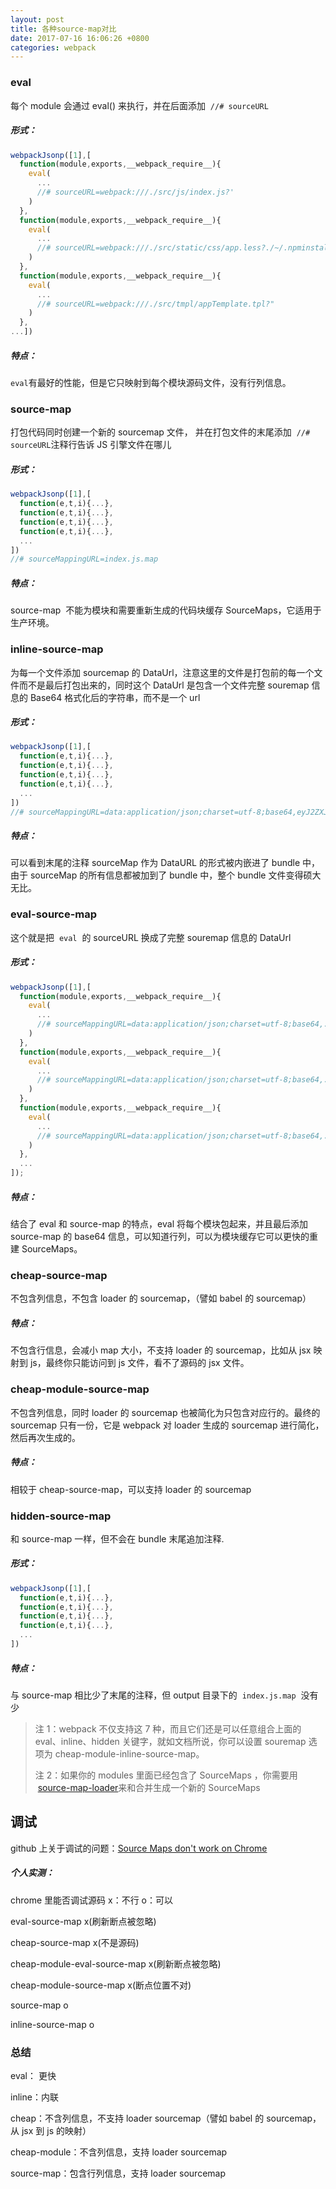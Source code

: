 ```yaml
---
layout: post
title: 各种source-map对比
date: 2017-07-16 16:06:26 +0800
categories: webpack
---
```


### eval

每个 module 会通过 eval() 来执行，并在后面添加  `//# sourceURL`

##### 形式：

```javascript
webpackJsonp([1],[
  function(module,exports,__webpack_require__){
    eval(
      ...
      //# sourceURL=webpack:///./src/js/index.js?'
    )
  },
  function(module,exports,__webpack_require__){
    eval(
      ...
      //# sourceURL=webpack:///./src/static/css/app.less?./~/.npminstall/css-loader/0.23.1/css-loader!./~/.npminstall/postcss-loader/1.1.1/postcss-loader!./~/.npminstall/less-loader/2.2.3/less-loader'
    )
  },
  function(module,exports,__webpack_require__){
    eval(
      ...
      //# sourceURL=webpack:///./src/tmpl/appTemplate.tpl?"
    )
  },
...])
```

##### 特点：

`eval`有最好的性能，但是它只映射到每个模块源码文件，没有行列信息。

### source-map

打包代码同时创建一个新的 sourcemap 文件， 并在打包文件的末尾添加  `//# sourceURL`注释行告诉 JS 引擎文件在哪儿

##### 形式：

```javascript
webpackJsonp([1],[
  function(e,t,i){...},
  function(e,t,i){...},
  function(e,t,i){...},
  function(e,t,i){...},
  ...
])
//# sourceMappingURL=index.js.map
```

##### 特点：

source-map  不能为模块和需要重新生成的代码块缓存 SourceMaps，它适用于生产环境。

### inline-source-map

为每一个文件添加 sourcemap 的 DataUrl，注意这里的文件是打包前的每一个文件而不是最后打包出来的，同时这个 DataUrl 是包含一个文件完整 souremap 信息的 Base64 格式化后的字符串，而不是一个 url

##### 形式：

```javascript
webpackJsonp([1],[
  function(e,t,i){...},
  function(e,t,i){...},
  function(e,t,i){...},
  function(e,t,i){...},
  ...
])
//# sourceMappingURL=data:application/json;charset=utf-8;base64,eyJ2ZXJzaW9...
```

##### 特点：

可以看到末尾的注释 sourceMap 作为 DataURL 的形式被内嵌进了 bundle 中，由于 sourceMap 的所有信息都被加到了 bundle 中，整个 bundle 文件变得硕大无比。

### eval-source-map

这个就是把  `eval`  的 sourceURL 换成了完整 souremap 信息的 DataUrl

##### 形式：

```javascript
webpackJsonp([1],[
  function(module,exports,__webpack_require__){
    eval(
      ...
      //# sourceMappingURL=data:application/json;charset=utf-8;base64,...
    )
  },
  function(module,exports,__webpack_require__){
    eval(
      ...
      //# sourceMappingURL=data:application/json;charset=utf-8;base64,...
    )
  },
  function(module,exports,__webpack_require__){
    eval(
      ...
      //# sourceMappingURL=data:application/json;charset=utf-8;base64,...
    )
  },
  ...
]);
```

##### 特点：

结合了 eval 和 source-map 的特点，eval 将每个模块包起来，并且最后添加 source-map 的 base64 信息，可以知道行列，可以为模块缓存它可以更快的重建 SourceMaps。

### cheap-source-map

不包含列信息，不包含 loader 的 sourcemap，（譬如 babel 的 sourcemap）

##### 特点：

不包含行信息，会减小 map 大小，不支持 loader 的 sourcemap，比如从 jsx 映射到 js，最终你只能访问到 js 文件，看不了源码的 jsx 文件。

### cheap-module-source-map

不包含列信息，同时 loader 的 sourcemap 也被简化为只包含对应行的。最终的 sourcemap 只有一份，它是 webpack 对 loader 生成的 sourcemap 进行简化，然后再次生成的。

##### 特点：

相较于 cheap-source-map，可以支持 loader 的 sourcemap

### hidden-source-map

和 source-map 一样，但不会在 bundle 末尾追加注释.

##### 形式：

```javascript
webpackJsonp([1],[
  function(e,t,i){...},
  function(e,t,i){...},
  function(e,t,i){...},
  function(e,t,i){...},
  ...
])
```

##### 特点：

与 source-map 相比少了末尾的注释，但 output 目录下的  `index.js.map`  没有少

> 注 1：webpack 不仅支持这 7 种，而且它们还是可以任意组合上面的 eval、inline、hidden 关键字，就如文档所说，你可以设置 souremap 选项为 cheap-module-inline-source-map。
>
> 注 2：如果你的 modules 里面已经包含了 SourceMaps ，你需要用  [source-map-loader](https://github.com/webpack/source-map-loader)来和合并生成一个新的 SourceMaps

## 调试

github 上关于调试的问题：[Source Maps don't work on Chrome](https://github.com/webpack/webpack/issues/2145)

##### 个人实测：

chrome 里能否调试源码 x：不行 o：可以

eval-source-map x(刷新断点被忽略)

cheap-source-map x(不是源码)

cheap-module-eval-source-map x(刷新断点被忽略)

cheap-module-source-map x(断点位置不对)

source-map o

inline-source-map o

### 总结

eval： 更快

inline：内联

cheap：不含列信息，不支持 loader sourcemap（譬如 babel 的 sourcemap，从 jsx 到 js 的映射）

cheap-module：不含列信息，支持 loader sourcemap

source-map：包含行列信息，支持 loader sourcemap
